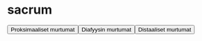# sacrum

<button id="sacrum_proksimaalinen">Proksimaaliset murtumat</button><button id="sacrum_diafyysi">Diafyysin murtumat</button><button id="sacrum_distaalinen">Distaaliset murtumat</button>

